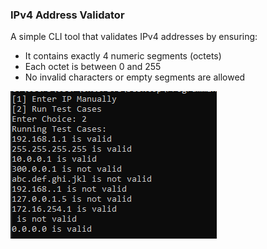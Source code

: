 ### IPv4 Address Validator

A simple CLI tool that validates IPv4 addresses by ensuring:
- It contains exactly 4 numeric segments (octets)
- Each octet is between 0 and 255
- No invalid characters or empty segments are allowed

![Program Output](images/output.png)